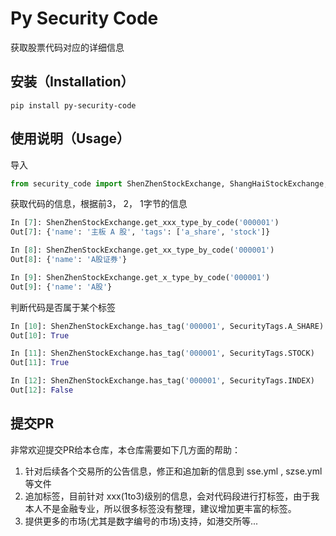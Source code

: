 Py Security Code
====

获取股票代码对应的详细信息


安装（Installation）
---

```
pip install py-security-code
```

使用说明（Usage）
---

导入

```python
from security_code import ShenZhenStockExchange, ShangHaiStockExchange, SecurityTags
```

获取代码的信息，根据前3， 2， 1字节的信息

```python
In [7]: ShenZhenStockExchange.get_xxx_type_by_code('000001')
Out[7]: {'name': '主板 A 股', 'tags': ['a_share', 'stock']}

In [8]: ShenZhenStockExchange.get_xx_type_by_code('000001')
Out[8]: {'name': 'A股证券'}

In [9]: ShenZhenStockExchange.get_x_type_by_code('000001')
Out[9]: {'name': 'A股'}

```

判断代码是否属于某个标签

```python
In [10]: ShenZhenStockExchange.has_tag('000001', SecurityTags.A_SHARE)
Out[10]: True

In [11]: ShenZhenStockExchange.has_tag('000001', SecurityTags.STOCK)
Out[11]: True

In [12]: ShenZhenStockExchange.has_tag('000001', SecurityTags.INDEX)
Out[12]: False
```

提交PR
----

非常欢迎提交PR给本仓库，本仓库需要如下几方面的帮助：

1. 针对后续各个交易所的公告信息，修正和追加新的信息到  sse.yml , szse.yml 等文件
1. 追加标签，目前针对 xxx(1to3)级别的信息，会对代码段进行打标签，由于我本人不是金融专业，所以很多标签没有整理，建议增加更丰富的标签。
1. 提供更多的市场(尤其是数字编号的市场)支持，如港交所等... 




